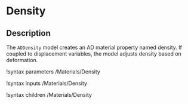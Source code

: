 # Density

## Description

The `ADDensity` model creates an AD material property named density.  If coupled to displacement
variables, the model adjusts density based on deformation.

!syntax parameters /Materials/Density

!syntax inputs /Materials/Density

!syntax children /Materials/Density
